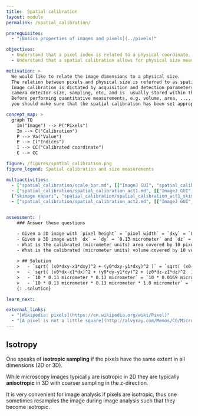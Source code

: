 ```yaml
---
title:  Spatial calibration
layout: module
permalink: /spatial_calibration/

prerequisites:
  - "[Basics properties of images and pixels](../pixels)"

objectives:
  - Understand that a pixel index is related to a physical coordinate.
  - Understand that a spatial calibration allows for physical size measurements.

motivation: >
  We would like to relate the image dimensions to a physical size. 
  The relation between pixels and physical size is referred to as spatial calibration. 
  Image calibration is dictated by acquisition and detection parameters of a microscope, such as magnification, 
  camera detector size, sampling, etc, and is  usually stored within the so-called image metadata. 
  Before performing quantitative measurements, e.g. volume, area, ...,
  you should make sure that the spatial calibration has been set appropriately.

concept_map: >
  graph TD
    Im("Image") --> P("Pixels")
    Im --> C("Calibration")
    P --> Va("Value")
    P --> I("Indices")
    I --> CC("Calibrated coordinate")
    C --> CC

figure: /figures/spatial_calibration.png
figure_legend: Spatial calibration and size measurements

multiactivities:
  - ["spatial_calibration/scale_bar.md", [["ImageJ GUI", "spatial_calibration/scale_bar_imagej_gui.md"],["ImageJ Macro", "spatial_calibration/scale_bar_imagej_macro.ijm"]]]
  - ["spatial_calibration/spatial_calibration_act1.md", [["ImageJ GUI", "spatial_calibration/spatial_calibration_act1_imagejgui.md", "markdown"], 
  ["skimage napari", "spatial_calibration/spatial_calibration_act1_skimage_napari.py", "python"]]]
  - ["spatial_calibration/spatial_calibration_act2.md", [["ImageJ GUI", "spatial_calibration/spatial_calibration_act2_imagejgui.md"], ["skimage napari", "spatial_calibration/spatial_calibration_act2_skimage_napari.py", "python"]]]


assessment: |
    ### Answer these questions

    - Given a 2D image with `pixel height` = `pixel width` = `dxy` = `0.13 micrometer`, what distance do the pixels at the (x,y) indices (10,10) and (9,21) have in micrometer units?
    - Given a 3D image with `dx` = `dy` = `0.13 micrometer` and `dz` = `1 micrometer`, what is the calibrated (micrometer units) distance of two pixels at the indices `(10,10,0)` and `(9,21,3)`?
    - What is the calibrated (micrometer units) area covered by 10 pixels, given a spatial calibration of `dx` = `dy` = `0.13 micrometer`?
    - What is the calibrated (micrometer units) volume covered by 10 voxels, given a spatial calibration of `dx` = `dy` = `0.13 micrometer` and `dz` = `1 micrometer`?
    
    > ## Solution
    >   - `sqrt( (x0*dxy-x1*dxy)^2 + (y0*dxy-y1*dxy)^2 )` = `sqrt( (x0-x1)^2 + (y0-y1)^2 ) * dxy` = `sqrt( (10-9)^2 + (10-21)^2 ) * 0.13` = `11.04536 * 0.13 micrometer = 1.435897 micrometer`. The fact that one can separate out the isotropic calibration `dxy` in the formula allows one to perform measurements in pixel units and convert the results to calibrated units later, by means of multiplication with `dxy`.
    >   - `sqrt( (x0*dx-x1*dx)^2 + (y0*dy-y1*dy)^2 + (z0*dz-z1*dz)^2  )` = `sqrt( (10*0.13-9*0.13)^2 + (10*0.13-21*0.13)^2 + (0*1.0-3*1.0)^2 ) micrometer` = `3.325928 micrometer`. Unfortunately, in an anisotropic 3D image one cannot separate out a calibration factor from the formula, making life more difficult.
    >   - `10 * 0.13 micrometer * 0.13 micrometer` = `10 * 0.0169 micrometer square` = `0.169 micrometer square`
    >   - `10 * 0.13 micrometer * 0.13 micrometer * 1.0 micrometer` = `10 * 0.0169 micrometer cube` = `0.169 micrometer cube`. This shows that measuring volumes in 3D can be done first in voxel units, as the calibration factor can easily taken into account later (in contrast to the distance measurements). Thus, somewhat surprisingly, is in practice easier to measure volumes than distances in 3D.
    {: .solution}

learn_next:

external_links:
  - "[Wikipedia: pixels](https://en.wikipedia.org/wiki/Pixel)"
  - "[A pixel is not a little square](http://alvyray.com/Memos/CG/Microsoft/6_pixel.pdf)"
---
```


## Isotropy

One speaks of **isotropic sampling** if the pixels have the same extent in all dimensions (2D or 3D).

While microscopy images typically are isotropic in 2D they are typically **anisotropic** in 3D with coarser sampling in the z-direction. 

It is very convenient for image analysis if pixels are isotropic, thus one sometimes resamples the image during image analysis such that they become isotropic.
 
